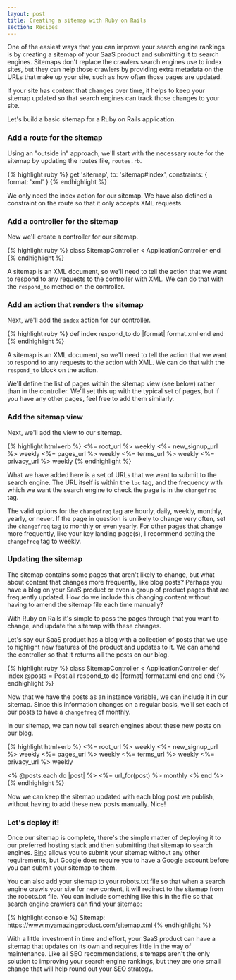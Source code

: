 ```yaml
---
layout: post
title: Creating a sitemap with Ruby on Rails
section: Recipes
---
```

One of the easiest ways that you can improve your search engine rankings is by creating a sitemap of your SaaS product and submitting it to search engines. Sitemaps don't replace the crawlers search engines use to index sites, but they can help those crawlers by providing extra metadata on the URLs that make up your site, such as how often those pages are updated.

If your site has content that changes over time, it helps to keep your sitemap updated so that search engines can track those changes to your site.

Let's build a basic sitemap for a Ruby on Rails application. 

### Add a route for the sitemap

Using an "outside in" approach, we'll start with the necessary route for the sitemap by updating the routes file, `routes.rb`.

{% highlight ruby %}
get 'sitemap', to: 'sitemap#index', constraints: { format: 'xml' }
{% endhighlight %}

We only need the index action for our sitemap. We have also defined a constraint on the route so that it only accepts XML requests.

### Add a controller for the sitemap

Now we'll create a controller for our sitemap. 

{% highlight ruby %}
class SitemapController < ApplicationController
end
{% endhighlight %}

A sitemap is an XML document, so we'll need to tell the action that we want to respond to any requests to the controller with XML. We can do that with the `respond_to` method on the controller.

### Add an action that renders the sitemap

Next, we'll add the `index` action for our controller.

{% highlight ruby %}
def index
  respond_to do |format|
    format.xml
  end
end
{% endhighlight %}

A sitemap is an XML document, so we'll need to tell the action that we want to respond to any requests to the action with XML. We can do that with the `respond_to` block on the action.

We'll define the list of pages within the sitemap view (see below) rather than in the controller. We'll set this up with the typical set of pages, but if you have any other pages, feel free to add them similarly.

### Add the sitemap view

Next, we'll add the view to our sitemap.

{% highlight html+erb %}
<urlset xmlns="http://www.sitemaps.org/schemas/sitemap/0.9" xmlns:xsi="http://www.w3.org/2001/XMLSchema-instance" xsi:schemaLocation="http://www.sitemaps.org/schemas/sitemap/0.9 http://www.sitemaps.org/schemas/sitemap/0.9/sitemap.xsd">
  <url>
    <loc><%= root_url %></loc>
    <changefreq>weekly</changefreq>
  </url>
  <url>
    <loc><%= new_signup_url %></loc>
    <changefreq>weekly</changefreq>
  </url>
  <url>
    <loc><%= pages_url %></loc>
    <changefreq>weekly</changefreq>
  </url>
  <url>
    <loc><%= terms_url %></loc>
    <changefreq>weekly</changefreq>
  </url>
  <url>
    <loc><%= privacy_url %></loc>
    <changefreq>weekly</changefreq>
  </url>
</urlset>
{% endhighlight %}

What we have added here is a set of URLs that we want to submit to the search engine. The URL itself is within the `loc` tag, and the frequency with which we want the search engine to check the page is in the `changefreq` tag. 

The valid options for the `changefreq` tag are hourly, daily, weekly, monthly, yearly, or never. If the page in question is unlikely to change very often, set the `changefreq` tag to monthly or even yearly. For other pages that change more frequently, like your key landing page(s), I recommend setting the `changefreq` tag to weekly.

### Updating the sitemap

The sitemap contains some pages that aren't likely to change, but what about content that changes more frequently, like blog posts? Perhaps you have a blog on your SaaS product or even a group of product pages that are frequently updated. How do we include this changing content without having to amend the sitemap file each time manually?

With Ruby on Rails it's simple to pass the pages through that you want to change, and update the sitemap with these changes.

Let's say our SaaS product has a blog with a collection of posts that we use to highlight new features of the product and updates to it. We can amend the controller so that it returns all the posts on our blog.

{% highlight ruby %}
class SitemapController < ApplicationController
  def index
    @posts = Post.all
    respond_to do |format|
      format.xml
    end
  end
end
{% endhighlight %}

Now that we have the posts as an instance variable, we can include it in our sitemap. Since this information changes on a regular basis, we'll set each of our posts to have a `changefreq` of monthly.

In our sitemap, we can now tell search engines about these new posts on our blog.

{% highlight html+erb %}
<urlset xmlns="http://www.sitemaps.org/schemas/sitemap/0.9" xmlns:xsi="http://www.w3.org/2001/XMLSchema-instance" xsi:schemaLocation="http://www.sitemaps.org/schemas/sitemap/0.9 http://www.sitemaps.org/schemas/sitemap/0.9/sitemap.xsd">
  <url>
    <loc><%= root_url %></loc>
    <changefreq>weekly</changefreq>
  </url>
  <url>
    <loc><%= new_signup_url %></loc>
    <changefreq>weekly</changefreq>
  </url>
  <url>
    <loc><%= pages_url %></loc>
    <changefreq>weekly</changefreq>
  </url>
  <url>
    <loc><%= terms_url %></loc>
    <changefreq>weekly</changefreq>
  </url>
  <url>
    <loc><%= privacy_url %></loc>
    <changefreq>weekly</changefreq>
  </url>
  
  <% @posts.each do |post| %>
    <url>
      <loc><%= url_for(post) %></loc>
      <changefreq>monthly</changefreq>
    </url>
  <% end %>
</urlset>
{% endhighlight %}

Now we can keep the sitemap updated with each blog post we publish,  without having to add these new posts manually. Nice!

### Let's deploy it!

Once our sitemap is complete, there's the simple matter of deploying it to our preferred hosting stack and then submitting that sitemap to search engines. [Bing](https://www.bing.com/webmaster/help/how-to-submit-sitemaps-82a15bd4) allows you to submit your sitemap without any other requirements, but Google does require you to have a Google account before you can submit your sitemap to them.

You can also add your sitemap to your robots.txt file so that when a search engine crawls your site for new content, it will redirect to the sitemap from the robots.txt file. You can include something like this in the file so that search engine crawlers can find your sitemap:

{% highlight console %}
Sitemap: https://www.myamazingproduct.com/sitemap.xml
{% endhighlight %}

With a little investment in time and effort, your SaaS product can have a sitemap that updates on its own and requires little in the way of maintenance. Like all SEO recommendations, sitemaps aren't the only solution to improving your search engine rankings, but they are one small change that will help round out your SEO strategy.